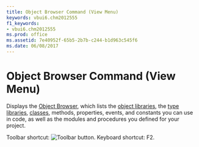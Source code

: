 ```yaml
---
title: Object Browser Command (View Menu)
keywords: vbui6.chm2012555
f1_keywords:
- vbui6.chm2012555
ms.prod: office
ms.assetid: 7e40952f-65b5-2b7b-c244-b1d963c545f6
ms.date: 06/08/2017
---
```



# Object Browser Command (View Menu)

Displays the [Object Browser](../../Glossary/vbe-glossary.md#Object-Browser), which lists the [object libraries](../../Glossary/vbe-glossary.md#object-librarie), the [type libraries](../../Glossary/vbe-glossary.md#type-librarie), [classes](../../Glossary/vbe-glossary.md#classe), methods, properties, events, and constants you can use in code, as well as the modules and procedures you defined for your project.

Toolbar shortcut: 
![Toolbar button](../../../images/tbr_obbr_ZA01201718.gif). Keyboard shortcut: F2.

